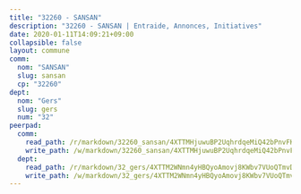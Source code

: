 ```yaml
---
title: "32260 - SANSAN"
description: "32260 - SANSAN | Entraide, Annonces, Initiatives"
date: 2020-01-11T14:09:21+09:00
collapsible: false
layout: commune
comm:
  nom: "SANSAN"
  slug: sansan
  cp: "32260"
dept:
  nom: "Gers"
  slug: gers
  num: "32"
peerpad:
  comm:
    read_path: /r/markdown/32260_sansan/4XTTMHjuwuBP2UqhrdqeMiQ42bPnvFKbhL5PbCfRM8vFsWrYN
    write_path: /w/markdown/32260_sansan/4XTTMHjuwuBP2UqhrdqeMiQ42bPnvFKbhL5PbCfRM8vFsWrYN-K3TgV5tu5Sdx1GAH3Xpy4QQojPXQXMhhNXtnqiGBjLWcx4L2tzBdKxpESjBQc5uMhEz7PFCPaQcHF5nzqmqiM3ViRSHVXLX3RVHh9JL6gKnvUF6TG2tpbEp89NGyYDvRNfqa5aDU
  dept:
    read_path: /r/markdown/32_gers/4XTTM2WNmn4yHBQyoAmovj8KWbv7VUoQTmvDpdT3o124AgWEe
    write_path: /w/markdown/32_gers/4XTTM2WNmn4yHBQyoAmovj8KWbv7VUoQTmvDpdT3o124AgWEe-K3TgUpYJfQLfW5uoLbdwErZNx29AEkCAso1EvCZzqaD3z7aQWWvGchjPJifpsj2b2MrnxAXUWCQXyv6K9rEMDPiEmuqTRE8ziuYLh1MUbtQUwwoYxV2abqSdJr66fFRHJZtY62y8
---
```


